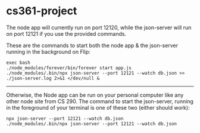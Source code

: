 # cs361-project

The node app will currently run on port 12120, while the json-server will run on port 12121 if you use the provided commands.

These are the commands to start both the node app & the json-server running in the background on Flip:

```
exec bash
./node_modules/forever/bin/forever start app.js
./node_modules/.bin/npx json-server --port 12121 --watch db.json >> ./json-server.log 2>&1 </dev/null &
```

-----

Otherwise, the Node app can be run on your personal computer like any other node site from CS 290. The command to start the json-server, running in the foreground of your terminal is one of these two (either should work):

```
npx json-server --port 12121 --watch db.json
./node_modules/.bin/npx json-server --port 12121 --watch db.json
```
